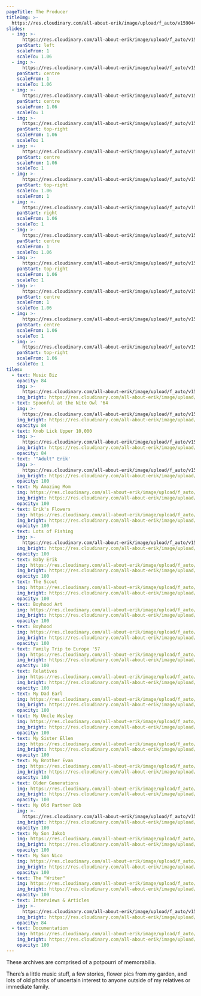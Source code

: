 ```yaml
---
pageTitle: The Producer
titleImg: >-
  https://res.cloudinary.com/all-about-erik/image/upload/f_auto/v1590443172/Archives/archives_resized.png
slides:
  - img: >-
      https://res.cloudinary.com/all-about-erik/image/upload/f_auto/v1590445373/Archives/slideshow/01-erik-jacobsen-at-gate-july1973_ijreje.jpg
    panStart: left
    scaleFrom: 1
    scaleTo: 1.06
  - img: >-
      https://res.cloudinary.com/all-about-erik/image/upload/f_auto/v1590445373/Archives/slideshow/02-img790_bbmrcb.jpg
    panStart: centre
    scaleFrom: 1
    scaleTo: 1.06
  - img: >-
      https://res.cloudinary.com/all-about-erik/image/upload/f_auto/v1590445374/Archives/slideshow/03-img217_qjvmvg.jpg
    panStart: centre
    scaleFrom: 1.06
    scaleTo: 1
  - img: >-
      https://res.cloudinary.com/all-about-erik/image/upload/f_auto/v1590445373/Archives/slideshow/04-img071_cnndkb.jpg
    panStart: top-right
    scaleFrom: 1.06
    scaleTo: 1
  - img: >-
      https://res.cloudinary.com/all-about-erik/image/upload/f_auto/v1590445373/Archives/slideshow/05-img001_m7zb1d.jpg
    panStart: centre
    scaleFrom: 1.06
    scaleTo: 1
  - img: >-
      https://res.cloudinary.com/all-about-erik/image/upload/f_auto/v1590445373/Archives/slideshow/06-60_kdt204.jpg
    panStart: top-right
    scaleTo: 1.06
    scaleFrom: 1
  - img: >-
      https://res.cloudinary.com/all-about-erik/image/upload/f_auto/v1590445374/Archives/slideshow/07-img_1684_s6qwky.jpg
    panStart: right
    scaleFrom: 1.06
    scaleTo: 1
  - img: >-
      https://res.cloudinary.com/all-about-erik/image/upload/f_auto/v1590445374/Archives/slideshow/08-erik-jacobsen-in-sf-office-at-great-honesty-may1968_sdm5ya.jpg
    panStart: centre
    scaleFrom: 1
    scaleTo: 1.06
  - img: >-
      https://res.cloudinary.com/all-about-erik/image/upload/f_auto/v1590445374/Archives/slideshow/09-10000117a_bqbtgs.jpg
    panStart: top-right
    scaleFrom: 1.06
    scaleTo: 1
  - img: >-
      https://res.cloudinary.com/all-about-erik/image/upload/f_auto/v1590445374/Archives/slideshow/10-music_8_ttkjun.jpg
    panStart: centre
    scaleFrom: 1
    scaleTo: 1.06
  - img: >-
      https://res.cloudinary.com/all-about-erik/image/upload/f_auto/v1591135597/Archives/slideshow/11-img347-cropped_jnfkuh.jpg
    panStart: centre
    scaleFrom: 1.06
    scaleTo: 1
  - img: >-
      https://res.cloudinary.com/all-about-erik/image/upload/f_auto/v1590445374/Archives/slideshow/12-erik-jacobsen-boat-sept1967_t7szc2.jpg
    panStart: top-right
    scaleFrom: 1.06
    scaleTo: 1
tiles:
  - text: Music Biz
    opacity: 84
    img: >-
      https://res.cloudinary.com/all-about-erik/image/upload/f_auto/v1590447717/Archives/tiles/01_icon_music_biz_fpi9uh.jpg
    img_bright: https://res.cloudinary.com/all-about-erik/image/upload/f_auto/v1590447717/Archives/tiles/01_icon_music_biz-bright_ke9guf.jpg
  - text: Spoonful at the Nite Owl '64
    img: >-
      https://res.cloudinary.com/all-about-erik/image/upload/f_auto/v1590447717/Archives/tiles/02-icon-spoonful_tfbjir.jpg
    img_bright: https://res.cloudinary.com/all-about-erik/image/upload/f_auto/v1590447717/Archives/tiles/02-icon-spoonful-bright_ghltvs.jpg
    opacity: 84
  - text: Knob Lick Upper 10,000
    img: >-
      https://res.cloudinary.com/all-about-erik/image/upload/f_auto/v1590447717/Archives/tiles/03-icon-knoblick_qkmpfx.jpg
    img_bright: https://res.cloudinary.com/all-about-erik/image/upload/f_auto/v1590447717/Archives/tiles/03-icon-knoblick-bright_wlscyt.jpg
    opacity: 84
  - text: '"Adult" Erik'
    img: >-
      https://res.cloudinary.com/all-about-erik/image/upload/f_auto/v1590447717/Archives/tiles/04-icon-adult_ke4iyp.jpg
    img_bright: https://res.cloudinary.com/all-about-erik/image/upload/f_auto/v1590447717/Archives/tiles/04-icon-adult-bright_xp5u3r.jpg
    opacity: 100
  - text: My Amazing Mom
    img: https://res.cloudinary.com/all-about-erik/image/upload/f_auto/v1590447305/Archives/tiles/14-icon-mom_vl0yad.jpg
    img_bright: https://res.cloudinary.com/all-about-erik/image/upload/f_auto/v1590447305/Archives/tiles/14-icon-mom-bright_r5nndg.jpg
    opacity: 100
  - text: Erik's Flowers
    img: https://res.cloudinary.com/all-about-erik/image/upload/f_auto/v1590447307/Archives/tiles/22-icon-flowers_g0unts.jpg
    img_bright: https://res.cloudinary.com/all-about-erik/image/upload/f_auto/v1590447307/Archives/tiles/22-icon-flowers-bright_xk752p.jpg
    opacity: 100
  - text: Lots of Fishing
    img: >-
      https://res.cloudinary.com/all-about-erik/image/upload/f_auto/v1590447716/Archives/tiles/07-icon-fishing_e32hbu.jpg
    img_bright: https://res.cloudinary.com/all-about-erik/image/upload/f_auto/v1590447717/Archives/tiles/07-icon-fishing-bright_crvto3.jpg
    opacity: 100
  - text: Baby Erik
    img: https://res.cloudinary.com/all-about-erik/image/upload/f_auto/v1590447305/Archives/tiles/12-icon-baby_saqqng.jpg
    img_bright: https://res.cloudinary.com/all-about-erik/image/upload/f_auto/v1590447305/Archives/tiles/12-icon-baby-bright_nhawfj.jpg
    opacity: 100
  - text: The Scout
    img: https://res.cloudinary.com/all-about-erik/image/upload/f_auto/v1590447716/Archives/tiles/09-icon_scouts2_zgwpop.jpg
    img_bright: https://res.cloudinary.com/all-about-erik/image/upload/f_auto/v1590447717/Archives/tiles/09-icon_scouts2-bright_tjlngu.jpg
    opacity: 100
  - text: Boyhood Art
    img: https://res.cloudinary.com/all-about-erik/image/upload/f_auto/v1590447717/Archives/tiles/10-icon-art_zazzgo.jpg
    img_bright: https://res.cloudinary.com/all-about-erik/image/upload/f_auto/v1590447717/Archives/tiles/10-icon-art-bright_wyyz5i.jpg
    opacity: 100
  - text: Boyhood
    img: https://res.cloudinary.com/all-about-erik/image/upload/f_auto/v1590447305/Archives/tiles/11-icon-boyhood_b5zkal.jpg
    img_bright: https://res.cloudinary.com/all-about-erik/image/upload/f_auto/v1590447305/Archives/tiles/11-icon-boyhood-bright_qrikjy.jpg
    opacity: 100
  - text: Family Trip to Europe '57
    img: https://res.cloudinary.com/all-about-erik/image/upload/f_auto/v1590447307/Archives/tiles/20-icon-trip_y7g9b7.jpg
    img_bright: https://res.cloudinary.com/all-about-erik/image/upload/f_auto/v1590447306/Archives/tiles/20-icon-trip-bright_qqnpr3.jpg
    opacity: 100
  - text: Relatives
    img: https://res.cloudinary.com/all-about-erik/image/upload/f_auto/v1590447305/Archives/tiles/13-icon_relatives_cspx68.jpg
    img_bright: https://res.cloudinary.com/all-about-erik/image/upload/f_auto/v1590447305/Archives/tiles/13-icon_relatives-bright_gv9qyy.jpg
    opacity: 100
  - text: My Dad Earl
    img: https://res.cloudinary.com/all-about-erik/image/upload/f_auto/v1590447305/Archives/tiles/15-icon-earle_mvvs5n.jpg
    img_bright: https://res.cloudinary.com/all-about-erik/image/upload/f_auto/v1590447305/Archives/tiles/15-icon-earle-bright_vmdclc.jpg
    opacity: 100
  - text: My Uncle Wesley
    img: https://res.cloudinary.com/all-about-erik/image/upload/f_auto/v1590713089/Archives/tiles/16-icon-wesley_rxdvj2.jpg
    img_bright: https://res.cloudinary.com/all-about-erik/image/upload/f_auto/v1590713089/Archives/tiles/16-icon-wesley-bright_uwmjil.jpg
    opacity: 100
  - text: My Sister Ellen
    img: https://res.cloudinary.com/all-about-erik/image/upload/f_auto/v1590447306/Archives/tiles/17-icon-ellen_hd5uwv.jpg
    img_bright: https://res.cloudinary.com/all-about-erik/image/upload/f_auto/v1590447306/Archives/tiles/17-icon-ellen-bright_ifjl0k.jpg
    opacity: 100
  - text: My Brother Evan
    img: https://res.cloudinary.com/all-about-erik/image/upload/f_auto/v1590713089/Archives/tiles/18-icon-evan_zla7ft.jpg
    img_bright: https://res.cloudinary.com/all-about-erik/image/upload/f_auto/v1590713089/Archives/tiles/18-icon-evan-bright_insasz.jpg
    opacity: 100
  - text: Older Generations
    img: https://res.cloudinary.com/all-about-erik/image/upload/f_auto/v1590447306/Archives/tiles/19-icon_grandparents_jllraz.jpg
    img_bright: https://res.cloudinary.com/all-about-erik/image/upload/f_auto/v1590447306/Archives/tiles/19-icon_grandparents-bright_umghpu.jpg
    opacity: 100
  - text: My Old Partner Bob
    img: >-
      https://res.cloudinary.com/all-about-erik/image/upload/f_auto/v1590447718/Archives/tiles/06-icon-bob_stipuy.jpg
    img_bright: https://res.cloudinary.com/all-about-erik/image/upload/f_auto/v1590447716/Archives/tiles/06-icon-bob-bright_qdmt1u.jpg
    opacity: 100
  - text: My Son Jakob
    img: https://res.cloudinary.com/all-about-erik/image/upload/f_auto/v1590447307/Archives/tiles/23-icon-jakob_ebvkly.jpg
    img_bright: https://res.cloudinary.com/all-about-erik/image/upload/f_auto/v1590447307/Archives/tiles/23-icon-jakob-bright_iqgwgj.jpg
    opacity: 100
  - text: My Son Nico
    img: https://res.cloudinary.com/all-about-erik/image/upload/f_auto/v1590447307/Archives/tiles/24-icon-nico_nodm3w.jpg
    img_bright: https://res.cloudinary.com/all-about-erik/image/upload/f_auto/v1590447307/Archives/tiles/24-icon-nico-bright_hi6k1t.jpg
    opacity: 100
  - text: The "Writer"
    img: https://res.cloudinary.com/all-about-erik/image/upload/f_auto/v1590447716/Archives/tiles/08-icon-writing_jkdvre.jpg
    img_bright: https://res.cloudinary.com/all-about-erik/image/upload/f_auto/v1590447716/Archives/tiles/08-icon-writing-bright_gzfowt.jpg
    opacity: 100
  - text: Interviews & Articles
    img: >-
      https://res.cloudinary.com/all-about-erik/image/upload/f_auto/v1590447717/Archives/tiles/05-icon-interviews_w1b5nu.jpg
    img_bright: https://res.cloudinary.com/all-about-erik/image/upload/f_auto/v1590447718/Archives/tiles/05-icon-interviews-bright_ymi1lo.jpg
    opacity: 84
  - text: Documentation
    img: https://res.cloudinary.com/all-about-erik/image/upload/f_auto/v1590447307/Archives/tiles/21-icon-documentation_swomkp.jpg
    img_bright: https://res.cloudinary.com/all-about-erik/image/upload/f_auto/v1590447307/Archives/tiles/21-icon-documentation-bright_blgqv8.jpg
    opacity: 100
---
```


These archives are comprised of a potpourri of memorabilia.

There’s a little music stuff, a few stories, flower pics from my garden, and lots of old photos of uncertain interest to anyone outside of my relatives or immediate family.

